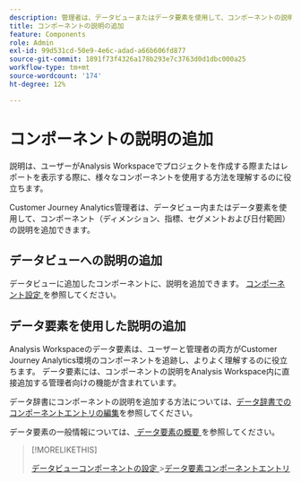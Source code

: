 ```yaml
---
description: 管理者は、データビューまたはデータ要素を使用して、コンポーネントの説明を追加できます
title: コンポーネントの説明の追加
feature: Components
role: Admin
exl-id: 99d531cd-50e9-4e6c-adad-a66b606fd877
source-git-commit: 1891f73f4326a178b293e7c3763d0d1dbc000a25
workflow-type: tm+mt
source-wordcount: '174'
ht-degree: 12%

---
```


# コンポーネントの説明の追加

説明は、ユーザーがAnalysis Workspaceでプロジェクトを作成する際またはレポートを表示する際に、様々なコンポーネントを使用する方法を理解するのに役立ちます。

Customer Journey Analytics管理者は、データビュー内またはデータ要素を使用して、コンポーネント（ディメンション、指標、セグメントおよび日付範囲）の説明を追加できます。

## データビューへの説明の追加

データビューに追加したコンポーネントに、説明を追加できます。 [ コンポーネント設定 ](/help/data-views/component-settings/overview.md) を参照してください。

## データ要素を使用した説明の追加

Analysis Workspaceのデータ要素は、ユーザーと管理者の両方がCustomer Journey Analytics環境のコンポーネントを追跡し、よりよく理解するのに役立ちます。 データ要素には、コンポーネントの説明をAnalysis Workspace内に直接追加する管理者向けの機能が含まれています。

データ辞書にコンポーネントの説明を追加する方法については、[データ辞書でのコンポーネントエントリの編集](/help/components/data-dictionary/edit-entries-data-dictionary.md)を参照してください。

データ要素の一般情報については、[ データ要素の概要 ](/help/components/data-dictionary/data-dictionary-overview.md) を参照してください。

>[!MORELIKETHIS]
>
>[ データビューコンポーネントの設定 ](/help/data-views/component-settings/overview.md)
>&#x200B;>[データ要素コンポーネントエントリ ](/help/components/data-dictionary/edit-entries-data-dictionary.md)
>

